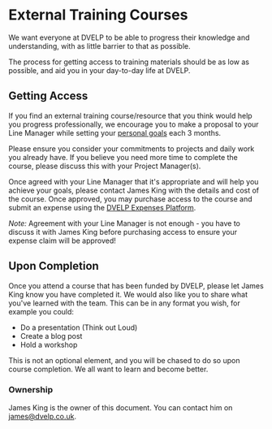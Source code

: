 # External Training Courses

We want everyone at DVELP to be able to progress their knowledge and understanding,
with as little barrier to that as possible.

The process for getting access to training materials should be as low as possible,
and aid you in your day-to-day life at DVELP.

## Getting Access

If you find an external training course/resource that you think would help you
progress professionally, we encourage you to make a proposal to your Line Manager
while setting your [personal goals](goal-reviews.md#personal-goals) each 3 months.

Please ensure you consider your commitments to projects and daily work you
already have. If you believe you need more time to complete the course, please
discuss this with your Project Manager(s).

Once agreed with your Line Manager that it's appropriate and will help you
achieve your goals, please contact James King with the details and cost of the
course. Once approved, you may purchase access to the course and submit an expense
using the [DVELP Expenses Platform](https://dvelp-expenses.firebaseapp.com/expenses).

_Note:_ Agreement with your Line Manager is not enough - you have to discuss it
with James King before purchasing access to ensure your expense claim will be
approved!

## Upon Completion

Once you attend a course that has been funded by DVELP, please let James King
know you have completed it. We would also like you to share what you've learned
with the team. This can be in any format you wish, for example you could:

- Do a presentation (Think out Loud)
- Create a blog post
- Hold a workshop

This is not an optional element, and you will be chased to do so upon course
completion. We all want to learn and become better.

### Ownership

James King is the owner of this document. You can contact him on
<james@dvelp.co.uk>.

